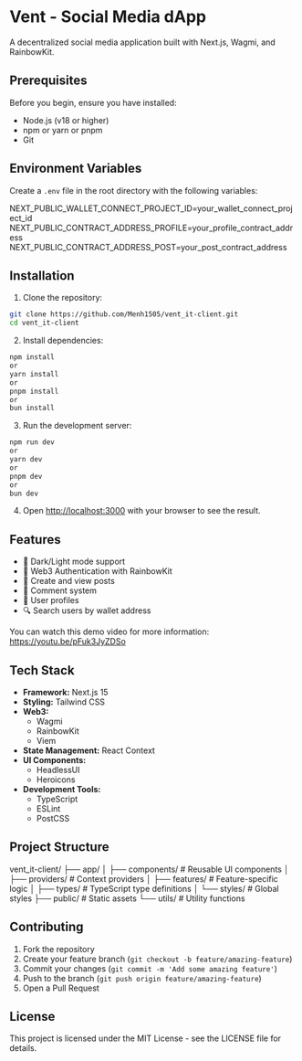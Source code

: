 # Vent - Social Media dApp

A decentralized social media application built with Next.js, Wagmi, and RainbowKit.

## Prerequisites

Before you begin, ensure you have installed:
- Node.js (v18 or higher)
- npm or yarn or pnpm
- Git

## Environment Variables

Create a `.env` file in the root directory with the following variables:

NEXT_PUBLIC_WALLET_CONNECT_PROJECT_ID=your_wallet_connect_project_id
NEXT_PUBLIC_CONTRACT_ADDRESS_PROFILE=your_profile_contract_address
NEXT_PUBLIC_CONTRACT_ADDRESS_POST=your_post_contract_address

## Installation

1. Clone the repository:
```bash
git clone https://github.com/Menh1505/vent_it-client.git
cd vent_it-client
```

2. Install dependencies:
```bash
npm install
or
yarn install
or
pnpm install
or
bun install
```


3. Run the development server:
```bash
npm run dev
or
yarn dev
or
pnpm dev
or
bun dev
```

4. Open [http://localhost:3000](http://localhost:3000) with your browser to see the result.

## Features

- 🌙 Dark/Light mode support
- 👤 Web3 Authentication with RainbowKit
- 📝 Create and view posts
- 💬 Comment system
- 👥 User profiles
- 🔍 Search users by wallet address

You can watch this demo video for more information: https://youtu.be/pFuk3JyZDSo
## Tech Stack

- **Framework:** Next.js 15
- **Styling:** Tailwind CSS
- **Web3:**
  - Wagmi
  - RainbowKit
  - Viem
- **State Management:** React Context
- **UI Components:**
  - HeadlessUI
  - Heroicons
- **Development Tools:**
  - TypeScript
  - ESLint
  - PostCSS

## Project Structure
vent_it-client/
├── app/
│ ├── components/ # Reusable UI components
│ ├── providers/ # Context providers
│ ├── features/ # Feature-specific logic
│ ├── types/ # TypeScript type definitions
│ └── styles/ # Global styles
├── public/ # Static assets
└── utils/ # Utility functions


## Contributing

1. Fork the repository
2. Create your feature branch (`git checkout -b feature/amazing-feature`)
3. Commit your changes (`git commit -m 'Add some amazing feature'`)
4. Push to the branch (`git push origin feature/amazing-feature`)
5. Open a Pull Request

## License

This project is licensed under the MIT License - see the LICENSE file for details.
